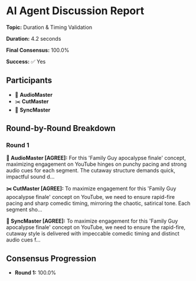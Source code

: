 # AI Agent Discussion Report

**Topic:** Duration & Timing Validation

**Duration:** 4.2 seconds

**Final Consensus:** 100.0%

**Success:** ✅ Yes

## Participants

- 🎵 **AudioMaster**
- ✂️ **CutMaster**
- 🎯 **SyncMaster**

## Round-by-Round Breakdown

### Round 1

**🎵 AudioMaster [AGREE]:** For this 'Family Guy apocalypse finale' concept, maximizing engagement on YouTube hinges on punchy pacing and strong audio cues for each segment. The cutaway structure demands quick, impactful sound d...

**✂️ CutMaster [AGREE]:** To maximize engagement for this 'Family Guy apocalypse finale' concept on YouTube, we need to ensure rapid-fire pacing and sharp comedic timing, mirroring the chaotic, satirical tone. Each segment sho...

**🎯 SyncMaster [AGREE]:** To maximize engagement for this 'Family Guy apocalypse finale' concept on YouTube, we need to ensure the rapid-fire, cutaway style is delivered with impeccable comedic timing and distinct audio cues f...

## Consensus Progression

- **Round 1:** 100.0%
